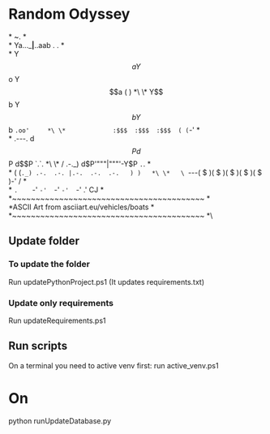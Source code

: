 # Random Odyssey

\*                  ~.				*\
\*           Ya...___|__..aab     .   .		*\
\*            Y$$a  Y$$o  Y$$a   (     )	*\
\*             Y$$b  Y$$b  Y$$b   `.oo'		*\
\*             :$$$  :$$$  :$$$  ( (`-'		*\
\*    .---.    d$$P  d$$P  d$$P   `.`.		*\
\*   / .-._)  d$P'"""|"""'-Y$P      `.`.	*\
\*  ( (`._) .-.  .-. |.-.  .-.  .-.   ) )	*\
\*   \ `---( $ )( $ )( $ )( $ )( $ )-' /	*\
\*    `.    `-'  `-'  `-'  `-'  `-'  .' CJ	*\
\*~~~~~~~~~~~~~~~~~~~~~~~~~~~~~~~~~~~~~~~~~	*\
\*ASCII Art from asciiart.eu/vehicles/boats	*\
\*~~~~~~~~~~~~~~~~~~~~~~~~~~~~~~~~~~~~~~~~~	*\

## Update folder

### To update the folder
Run updatePythonProject.ps1
(It updates requirements.txt)

### Update only requirements
Run updateRequirements.ps1

## Run scripts
On a terminal you need to active venv first:
run active_venv.ps1

# On 
python runUpdateDatabase.py